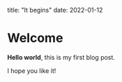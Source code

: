 

title: "It begins"
date: 2022-01-12

# Welcome

**Hello world**, this is my first blog post.

I hope you like it!
